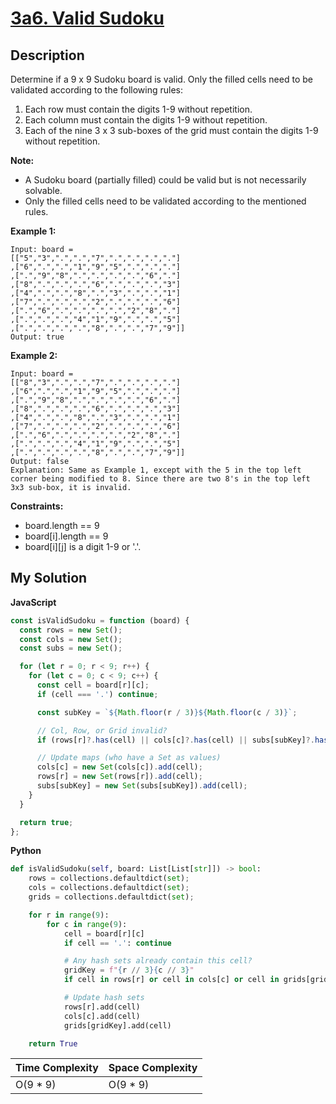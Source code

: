 # [3a6. Valid Sudoku](https://leetcode.com/problems/valid-sudoku)

## Description

Determine if a 9 x 9 Sudoku board is valid. Only the filled cells need to be validated according to the following rules:

1. Each row must contain the digits 1-9 without repetition.
2. Each column must contain the digits 1-9 without repetition.
3. Each of the nine 3 x 3 sub-boxes of the grid must contain the digits 1-9 without repetition.

**Note:**

- A Sudoku board (partially filled) could be valid but is not necessarily solvable.
- Only the filled cells need to be validated according to the mentioned rules.

**Example 1:**

```
Input: board =
[["5","3",".",".","7",".",".",".","."]
,["6",".",".","1","9","5",".",".","."]
,[".","9","8",".",".",".",".","6","."]
,["8",".",".",".","6",".",".",".","3"]
,["4",".",".","8",".","3",".",".","1"]
,["7",".",".",".","2",".",".",".","6"]
,[".","6",".",".",".",".","2","8","."]
,[".",".",".","4","1","9",".",".","5"]
,[".",".",".",".","8",".",".","7","9"]]
Output: true
```

**Example 2:**

```
Input: board =
[["8","3",".",".","7",".",".",".","."]
,["6",".",".","1","9","5",".",".","."]
,[".","9","8",".",".",".",".","6","."]
,["8",".",".",".","6",".",".",".","3"]
,["4",".",".","8",".","3",".",".","1"]
,["7",".",".",".","2",".",".",".","6"]
,[".","6",".",".",".",".","2","8","."]
,[".",".",".","4","1","9",".",".","5"]
,[".",".",".",".","8",".",".","7","9"]]
Output: false
Explanation: Same as Example 1, except with the 5 in the top left corner being modified to 8. Since there are two 8's in the top left 3x3 sub-box, it is invalid.
```

**Constraints:**

- board.length == 9
- board[i].length == 9
- board[i][j] is a digit 1-9 or '.'.

## My Solution

**JavaScript**

```js
const isValidSudoku = function (board) {
  const rows = new Set();
  const cols = new Set();
  const subs = new Set();

  for (let r = 0; r < 9; r++) {
    for (let c = 0; c < 9; c++) {
      const cell = board[r][c];
      if (cell === '.') continue;

      const subKey = `${Math.floor(r / 3)}${Math.floor(c / 3)}`;

      // Col, Row, or Grid invalid?
      if (rows[r]?.has(cell) || cols[c]?.has(cell) || subs[subKey]?.has(cell)) return false;

      // Update maps (who have a Set as values)
      cols[c] = new Set(cols[c]).add(cell);
      rows[r] = new Set(rows[r]).add(cell);
      subs[subKey] = new Set(subs[subKey]).add(cell);
    }
  }

  return true;
};
```

**Python**

```py
def isValidSudoku(self, board: List[List[str]]) -> bool:
    rows = collections.defaultdict(set);
    cols = collections.defaultdict(set);
    grids = collections.defaultdict(set);

    for r in range(9):
        for c in range(9):
            cell = board[r][c]
            if cell == '.': continue

            # Any hash sets already contain this cell?
            gridKey = f"{r // 3}{c // 3}"
            if cell in rows[r] or cell in cols[c] or cell in grids[gridKey]: return False

            # Update hash sets
            rows[r].add(cell)
            cols[c].add(cell)
            grids[gridKey].add(cell)

    return True
```

| Time Complexity | Space Complexity |
| --------------- | ---------------- |
| O(9 \* 9)       | O(9 \* 9)        |
